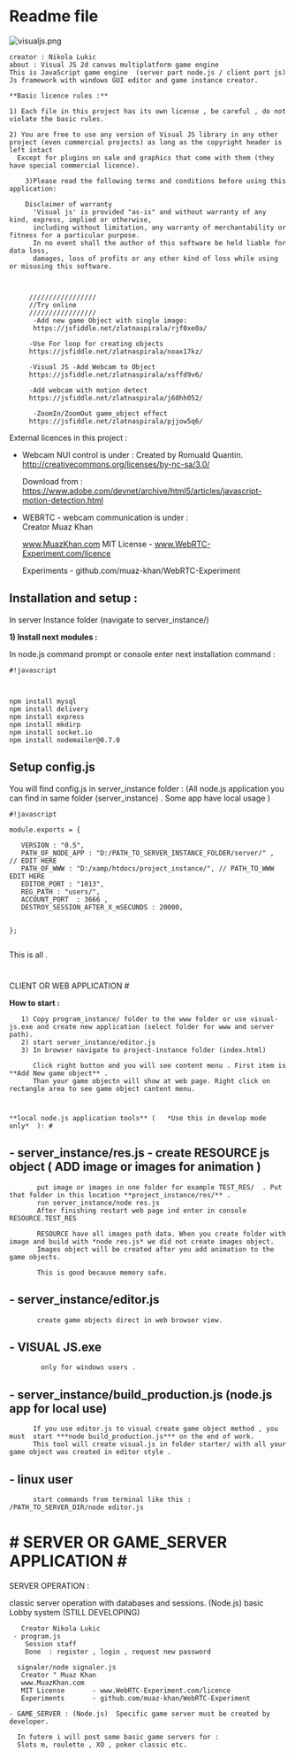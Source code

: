 #  Readme file #

![visualjs.png](https://bitbucket.org/repo/xzgbkK/images/102940608-visualjs.png)


    creator : Nikola Lukic
    about : Visual JS 2d canvas multiplatform game engine
    This is JavaScript game engine  (server part node.js / client part js)
    Js framework with windows GUI editor and game instance creator. 
    
	**Basic licence rules :** 
	
	1) Each file in this project has its own license , be careful , do not violate the basic rules.
	
	2) You are free to use any version of Visual JS library in any other project (even commercial projects) as long as the copyright header is left intact
	  Except for plugins on sale and graphics that come with them (they have special commercial licence).
	
        3)Please read the following terms and conditions before using this application: 

        Disclaimer of warranty
          'Visual js' is provided "as-is" and without warranty of any kind, express, implied or otherwise, 
          including without limitation, any warranty of merchantability or fitness for a particular purpose.   
          In no event shall the author of this software be held liable for data loss, 
          damages, loss of profits or any other kind of loss while using or misusing this software.	
          
         
         
         /////////////////
         //Try online 
         /////////////////
          -Add new game Object with single image:
          https://jsfiddle.net/zlatnaspirala/rjf0xe0a/

         -Use For loop for creating objects
         https://jsfiddle.net/zlatnaspirala/noax17kz/

         -Visual JS -Add Webcam to Object
         https://jsfiddle.net/zlatnaspirala/xsffd9v6/

         -Add webcam with motion detect
         https://jsfiddle.net/zlatnaspirala/j60hh052/

          -ZoomIn/ZoomOut game_object effect
         https://jsfiddle.net/zlatnaspirala/pjjow5q6/



   External licences in this project : 

   - Webcam NUI control is under :
      Created by Romuald Quantin.
     http://creativecommons.org/licenses/by-nc-sa/3.0/

     Download from : 
     https://www.adobe.com/devnet/archive/html5/articles/javascript-motion-detection.html
    
   - WEBRTC - webcam communication is under :        
       Creator Muaz Khan         

       www.MuazKhan.com
       MIT License       - www.WebRTC-Experiment.com/licence

       Experiments       - github.com/muaz-khan/WebRTC-Experiment

## Installation and setup  : ##


  In server Instance folder (navigate to server_instance/)

**1) Install next modules :** 

In node.js command prompt or console enter next installation command : 

```
#!javascript



npm install mysql
npm install delivery
npm install express
npm install mkdirp
npm install socket.io
npm install nodemailer@0.7.0

```

## Setup config.js ##

You will find config.js in server_instance folder : (All node.js application you can find in same folder (server_instance) . Some app have local usage )

```
#!javascript

module.exports = {

   VERSION : "0.5",
   PATH_OF_NODE_APP : "D:/PATH_TO_SERVER_INSTANCE_FOLDER/server/" ,  // EDIT HERE
   PATH_OF_WWW : "D:/xamp/htdocs/project_instance/", // PATH_TO_WWW  EDIT HERE
   EDITOR_PORT : "1013",
   REG_PATH : "users/",
   ACCOUNT_PORT  : 3666 , 
   DESTROY_SESSION_AFTER_X_mSECUNDS : 20000,
   
 
};


```

This is all .


# 
CLIENT OR WEB APPLICATION # 

**How to start :** 

       1) Copy program_instance/ folder to the www folder or use visual-js.exe and create new application (select folder for www and server path).
       2) start server_instance/editor.js
       3) In browser navigate to project-instance folder (index.html)
      
          Click right button and you will see content menu . First item is **Add New game object** .
          Than your game objectn will show at web page. Right click on rectangle area to see game object cantent menu.
         
	
# 
	**local node.js application tools** (	*Use this in develop mode only*  ): # 
	
## 	- server_instance/res.js  - create RESOURCE  js object (  ADD image or images for animation ) ##
     
           put image or images in one folder for example TEST_RES/  . Put that folder in this location **project_instance/res/** .
           run server_instance/node res.js 
           After finishing restart web page ind enter in console RESOURCE.TEST_RES
           
           RESOURCE have all images path data. When you create folder with image and build with *node res.js* we did not create images object.
           Images object will be created after you add animation to the game objects. 

           This is good because memory safe.


## 	- server_instance/editor.js ##

           create game objects direct in web browser view.



## 	- VISUAL JS.exe ##

            only for windows users .

##         - server_instance/build_production.js (node.js app for local use) ##

          If you use editor.js to visual create game object method , you must  start ***node build_production.js*** on the end of work.
          This tool will create visual.js in folder starter/ with all your game object was created in editor style .


## 	- linux user ## 
          start commands from terminal like this : /PATH_TO_SERVER_DIR/node editor.js
		

		

# # 	SERVER OR GAME_SERVER APPLICATION # # 

	
	
	
SERVER OPERATION  :

classic server operation with databases and sessions. (Node.js)  basic Lobby system (STILL DEVELOPING)
    
       Creator Nikola Lukic
	 - program.js  
        Session staff 
        Done  : register , login , request new password 
      
      signaler/node signaler.js
       Creator " Muaz Khan         
       www.MuazKhan.com
       MIT License       - www.WebRTC-Experiment.com/licence
       Experiments       - github.com/muaz-khan/WebRTC-Experiment
	 
	- GAME_SERVER : (Node.js)  Specific game server must be created by developer.
    
      In futere i will post some basic game servers for : 
      Slots m, roulette , XO , poker classic etc.